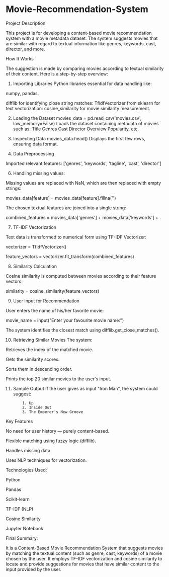 # Movie-Recommendation-System
Project Description

This project is for developing a content-based movie recommendation system with a movie metadata dataset. The system suggests movies that are similar with regard to textual information like genres, keywords, cast, director, and more.

How It Works

The suggestion is made by comparing movies according to textual similarity of their content. Here is a step-by-step overview:

1. Importing Libraries
Python libraries essential for data handling like:

numpy, pandas.

difflib for identifying close string matches:
TfidfVectorizer from sklearn for text vectorization:
cosine_similarity for movie similarity measurement.

2. Loading the Dataset
movies_data = pd.read_csv('movies.csv', low_memory=False)
Loads the dataset containing metadata of movies such as:
Title
Genres
Cast
Director
Overview
Popularity, etc.

3. Inspecting Data
movies_data.head()
Displays the first few rows, ensuring data format.

5. Data Preprocessing
   
Imported relevant features: ['genres', 'keywords', 'tagline', 'cast', 'director']

6. Handling missing values:
   
Missing values are replaced with NaN, which are then replaced with empty strings:

movies_data[feature] = movies_data[feature].fillna('')

The chosen textual features are joined into a single string:

combined_features = movies_data['genres'] + movies_data['keywords'] + .

7. TF-IDF Vectorization

Text data is transformed to numerical form using TF-IDF Vectorizer:

vectorizer = TfidfVectorizer()

feature_vectors = vectorizer.fit_transform(combined_features)

8. Similarity Calculation
   
Cosine similarity is computed between movies according to their feature vectors:

similarity = cosine_similarity(feature_vectors)

9. User Input for Recommendation
   
User enters the name of his/her favorite movie:

movie_name = input("Enter your favourite movie name:")

The system identifies the closest match using difflib.get_close_matches().

10. Retrieving Similar Movies
The system:

Retrieves the index of the matched movie.

Gets the similarity scores.

Sorts them in descending order.

Prints the top 20 similar movies to the user's input.

11. Sample Output
If the user gives as input "Iron Man", the system could suggest:

            1. Up
            2. Inside Out
            3. The Emperor's New Groove

Key Features

No need for user history — purely content-based.

Flexible matching using fuzzy logic (difflib).

Handles missing data.

Uses NLP techniques for vectorization.

Technologies Used:

Python

Pandas

Scikit-learn

TF-IDF (NLP)

Cosine Similarity

Jupyter Notebook

Final Summary:

It is a Content-Based Movie Recommendation System that suggests movies by matching the textual content (such as genre, cast, keywords) of a movie chosen by the user. It employs TF-IDF vectorization and cosine similarity to locate and provide suggestions for movies that have similar content to the input provided by the user.
